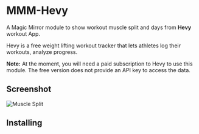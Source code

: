 # MMM-Hevy

A Magic Mirror module to show workout muscle split and days from **Hevy** workout App.

Hevy is a free weight lifting workout tracker that lets athletes log their workouts, analyze progress.

**Note:** At the moment, you will need a paid subscription to Hevy to use this module. The free version does not provide an API key to access the data.

## Screenshot

![Muscle Split](https://raw.githubusercontent.com/wathmal/MMM-Hevy/main/docs/muscle_split.png)

## Installing


